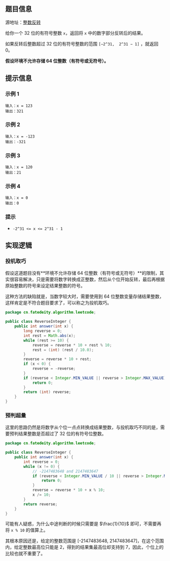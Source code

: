 
<!--more-->

## 题目信息

源地址：[整数反转](https://leetcode.cn/problems/reverse-integer/)

给你一个 32 位的有符号整数 `x`，返回将 `x` 中的数字部分反转后的结果。

如果反转后整数超过 32 位的有符号整数的范围 `[−2^31,  2^31 − 1]` ，就返回 0。

**假设环境不允许存储 64 位整数（有符号或无符号）。**

## 提示信息

### 示例 1

```plaintext
输入：x = 123
输出：321
```

### 示例 2

```plaintext
输入：x = -123
输出：-321
```

### 示例 3

```plaintext
输入：x = 120
输出：21
```

### 示例 4

```plaintext
输入：x = 0
输出：0
```

### 提示

* `-2^31 <= x <= 2^31 - 1`

## 实现逻辑

### 投机取巧

假设这道题目没有**环境不允许存储 64 位整数（有符号或无符号）**的限制，其实很容易解决，只是需要将数字转换成正整数，然后从个位开始反转，最后再根据原始整数的符号来设定结果整数的符号。

这种方法的缺陷就是，当数字较大时，需要使用到 64 位整数变量存储结果整数，这样肯定是不符合题目要求了，可以称之为投机取巧。

```java
package cn.fatedeity.algorithm.leetcode;

public class ReverseInteger {
    public int answer(int x) {
        long reverse = 0;
        int rest = Math.abs(x);
        while (rest >= 10) {
            reverse = reverse * 10 + rest % 10;
            rest = (int) (rest / 10.0);
        }
        reverse = reverse * 10 + rest;
        if (x < 0) {
            reverse = -reverse;
        }
        if (reverse < Integer.MIN_VALUE || reverse > Integer.MAX_VALUE) {
            return 0;
        }
        return (int) reverse;
    }
}
```

### 预判超量

这里的思路仍然是将数字从个位一点点转换成结果整数，与投机取巧不同的是，需要预判结果整数是否超过了 32 位的有符号位整数。

```java
package cn.fatedeity.algorithm.leetcode;

public class ReverseInteger {
    public int answer(int x) {
        int reverse = 0;
        while (x != 0) {
            // -2147483648 and 2147483647
            if (reverse < Integer.MIN_VALUE / 10 || reverse > Integer.MAX_VALUE / 10) {
                return 0;
            }
            reverse = reverse * 10 + x % 10;
            x /= 10;
        }
        return reverse;
    }
}
```

可能有人疑惑，为什么中途判断的时候只需要是 $\frac{1}{10}$ 即可，不需要再将 `x % 10` 的值算上。

其根本原因还是，给定的整数范围是 [-2147483648, 2147483647]，在这个范围内，给定整数最高位只能是 2，得到的结果集最高位却支持到 7，因此，个位上的比较也就不重要了。


